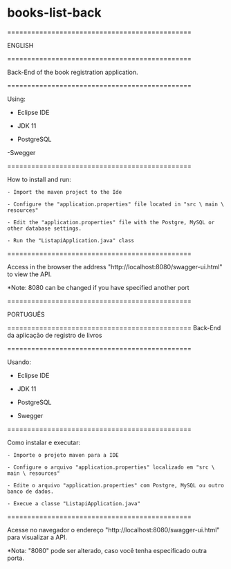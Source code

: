 # books-list-back
==============================================

ENGLISH

==============================================

Back-End of the book registration application.

==============================================

Using:

  - Eclipse IDE
  
  - JDK 11
  
  - PostgreSQL
  
  -Swegger
  
  ==============================================
  
  How to install and run:
  
    - Import the maven project to the Ide
    
    - Configure the "application.properties" file located in "src \ main \ resources"
    
    - Edit the "application.properties" file with the Postgre, MySQL or other database settings.
    
    - Run the "ListapiApplication.java" class
    
==============================================

Access in the browser the address "http://localhost:8080/swagger-ui.html" to view the API.

  *Note: 8080 can be changed if you have specified another port
  
  
==============================================

PORTUGUÊS

==============================================
 Back-End da aplicação de registro de livros
 
==============================================

Usando:

  - Eclipse IDE
  
  - JDK 11
  
  - PostgreSQL
  
  - Swegger
  
==============================================

  Como instalar e executar:
  
    - Importe o projeto maven para a IDE
    
    - Configure o arquivo "application.properties" localizado em "src \ main \ resources"
    
    - Edite o arquivo "application.properties" com Postgre, MySQL ou outro banco de dados.
    
    - Execue a classe "ListapiApplication.java"
    
    
==============================================

Acesse no navegador o endereço "http://localhost:8080/swagger-ui.html" para visualizar a API.

  *Nota: "8080" pode ser alterado, caso você tenha especificado outra porta.
  
